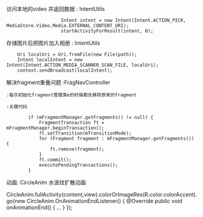 访问本地的video 并返回数据   :        IntentUtils

                        Intent intent = new Intent(Intent.ACTION_PICK, MediaStore.Video.Media.EXTERNAL_CONTENT_URI);
                        startActivityForResult(intent, 0);

存储图片后把图片加入相册   :    IntentUtils

        Uri localUri = Uri.fromFile(new File(path));
        Intent localIntent = new Intent(Intent.ACTION_MEDIA_SCANNER_SCAN_FILE, localUri);
        context.sendBroadcast(localIntent);


解决fragment重叠问题      :FragNavController

    :每次初始化fragment管理类e的时候都先移除原来的fragment

    :关键代码

            if (mFragmentManager.getFragments() != null) {
                FragmentTransaction ft = mFragmentManager.beginTransaction();
                ft.setTransition(mTransitionMode);
                for (Fragment fragment : mFragmentManager.getFragments()) {
                    ft.remove(fragment);
                }
                ft.commit();
                executePendingTransactions();
            }

动画: CircleAnim 水波纹扩散动画

 CircleAnim.fullActivity(content,view).colorOrImageRes(R.color.colorAccent).go(new CircleAnim.OnAnimationEndListener() {
                    @Override
                    public void onAnimationEnd() {
                      ...
                    }
                });